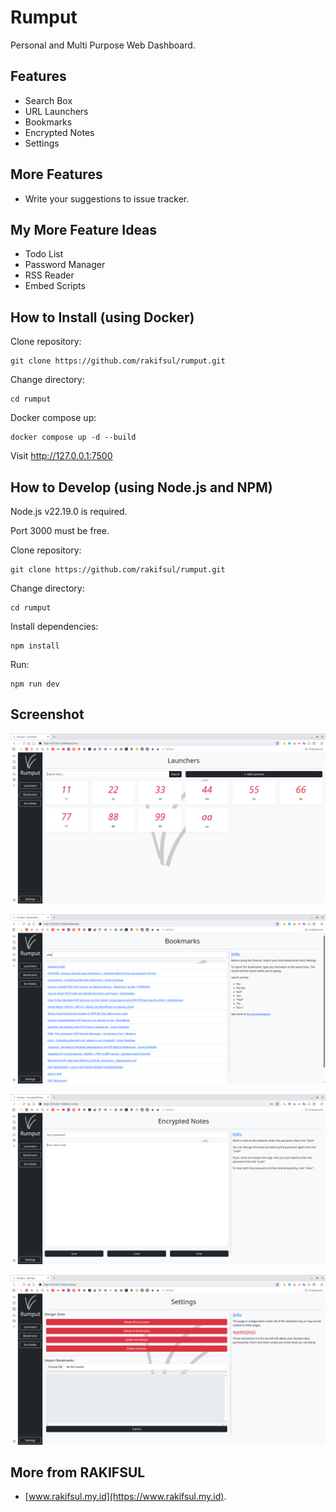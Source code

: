 # Rumput

Personal and Multi Purpose Web Dashboard.

## Features

- Search Box
- URL Launchers
- Bookmarks
- Encrypted Notes
- Settings

## More Features

- Write your suggestions to issue tracker.

## My More Feature Ideas

- Todo List
- Password Manager
- RSS Reader
- Embed Scripts

## How to Install (using Docker)

Clone repository:

```
git clone https://github.com/rakifsul/rumput.git
```

Change directory:

```
cd rumput
```

Docker compose up:

```
docker compose up -d --build
```

Visit http://127.0.0.1:7500

## How to Develop (using Node.js and NPM)

Node.js v22.19.0 is required.

Port 3000 must be free.

Clone repository:

```
git clone https://github.com/rakifsul/rumput.git
```

Change directory:

```
cd rumput
```

Install dependencies:

```
npm install
```

Run:

```
npm run dev
```

## Screenshot

![screenshot](./.screenshots/screenshot-1.png "Screenshot")

![screenshot](./.screenshots/screenshot-2.png "Screenshot")

![screenshot](./.screenshots/screenshot-3.png "Screenshot")

![screenshot](./.screenshots/screenshot-4.png "Screenshot")

## More from RAKIFSUL

- [www.rakifsul.my.id](https://www.rakifsul.my.id).
